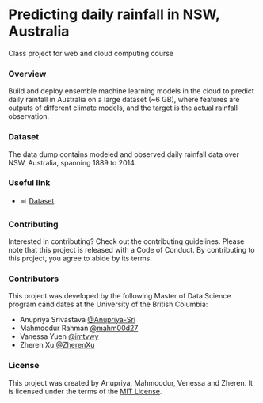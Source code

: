 # Predicting daily rainfall in NSW, Australia
Class project for web and cloud computing course
### Overview
Build and deploy ensemble machine learning models in the cloud to predict daily rainfall in Australia on a large dataset (~6 GB), where features are outputs of different climate models, and the target is the actual rainfall observation.
### Dataset
The data dump contains modeled and observed daily rainfall data over NSW, Australia, spanning 1889 to 2014. 
### Useful link
- 📊 [Dataset](https://figshare.com/articles/dataset/Daily_rainfall_over_NSW_Australia/14096681)
### Contributing
Interested in contributing? Check out the contributing guidelines. Please note that this project is released with a Code of Conduct. By contributing to this project, you agree to abide by its terms.
### Contributors
This project was developed by the following Master of Data Science program candidates at the University of the British Columbia:
- Anupriya Srivastava     [@Anupriya-Sri](https://github.com/Anupriya-Sri)
- Mahmoodur Rahman        [@mahm00d27](https://https://github.com/mahm00d27)
- Vanessa Yuen [@imtvwy](https://https://github.com/imtvwy)
- Zheren Xu      [@ZherenXu](https://https://github.com/ZherenXu)
### License
This project was created by Anupriya, Mahmoodur, Venessa and Zheren. It is licensed under the terms of the [MIT License](https://github.com/UBC-MDS/DSCI_525_Group25/blob/main/LICENSE).
